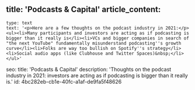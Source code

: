 title: 'Podcasts & Capital'
article_content:
  -
    type: text
    text: '<p>Here are a few thoughts on the podcast industry in 2021:</p><ul><li>Many participants and investors are acting as if podcasting is bigger than it really is</li><li>VCs and bigger companies in search of "the next YouTube" fundamentally misunderstand podcasting''s growth curve</li><li>Folks are way too bullish on Spotify''s strategy</li><li>Social audio apps (like Clubhouse and Twitter Spaces)&nbsp;</li></ul>'
seo:
  title: 'Podcasts & Capital'
  description: 'Thoughts on the podcast industry in 2021: investors are acting as if podcasting is bigger than it really is.'
id: 4bc282eb-cb1e-40fc-a1af-de9fa5f48626
